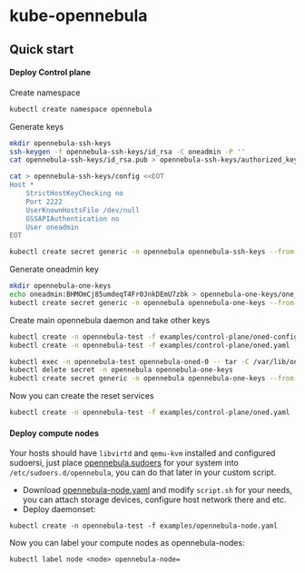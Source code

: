 # kube-opennebula

## Quick start

#### Deploy Control plane

Create namespace

```bash
kubectl create namespace opennebula
```

Generate keys

```bash
mkdir opennebula-ssh-keys
ssh-keygen -f opennebula-ssh-keys/id_rsa -C oneadmin -P ''
cat opennebula-ssh-keys/id_rsa.pub > opennebula-ssh-keys/authorized_keys

cat > opennebula-ssh-keys/config <<EOT
Host *
    StrictHostKeyChecking no
    Port 2222
    UserKnownHostsFile /dev/null
    GSSAPIAuthentication no
    User oneadmin
EOT

kubectl create secret generic -n opennebula opennebula-ssh-keys --from-file=opennebula-ssh-keys
```

Generate oneadmin key

```bash
mkdir opennebula-one-keys
echo oneadmin:BHMOmCj85umdeqT4Fr0JnkDEmU7zbk > opennebula-one-keys/one_auth
kubectl create secret generic -n opennebula opennebula-one-keys --from-file=opennebula-one-keys
```

Create main opennebula daemon and take other keys

```bash
kubectl create -n opennebula-test -f examples/control-plane/oned-config.yaml
kubectl create -n opennebula-test -f examples/control-plane/oned.yaml

kubectl exec -n opennebula-test opennebula-oned-0 -- tar -C /var/lib/one/.one/ -cvf - . | tar -C ./opennebula-one-keys -xf -
kubectl delete secret -n opennebula opennebula-one-keys
kubectl create secret generic -n opennebula opennebula-one-keys --from-file=opennebula-one-keys
```

Now you can create the reset services

```bash
kubectl create -n opennebula-test -f examples/control-plane/oned.yaml
```

#### Deploy compute nodes

Your hosts should have `libvirtd` and `qemu-kvm` installed and configured sudoersi, just place [opennebula.sudoers](https://github.com/OpenNebula/one/search?q=filename%3Aopennebula.sudoers) for your system into `/etc/sudoers.d/opennebula`, you can do that later in your custom script.

* Download [opennebula-node.yaml](examples/opennebula-node.yaml) and modify `script.sh` for your needs, you can attach storage devices, configure host network there and etc.
* Deploy daemonset:

```
kubectl create -n opennebula-test -f examples/opennebula-node.yaml
```

Now you can label your compute nodes as opennebula-nodes:

```
kubectl label node <node> opennebula-node=
```
